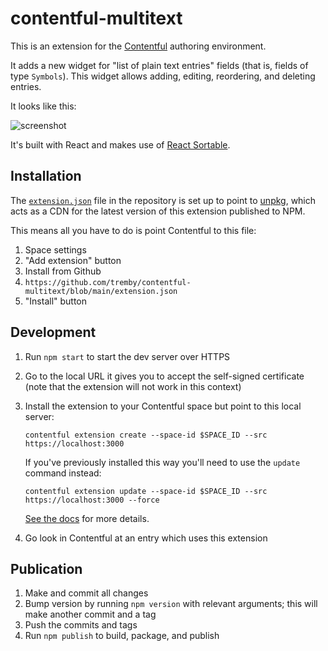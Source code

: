 # contentful-multitext

This is an extension for the [Contentful](https://www.contentful.com/) authoring environment.

It adds a new widget for "list of plain text entries" fields (that is, fields of type `Symbols`).
This widget allows adding, editing, reordering, and deleting entries.

It looks like this:

![screenshot](https://i.imgur.com/23kQz7C.png)

It's built with React and makes use of [React Sortable](https://github.com/clauderic/react-sortable-hoc).

## Installation

The [`extension.json`](/extension.json) file in the repository is set up to point to [unpkg](https://unpkg.com/),
which acts as a CDN for the latest version of this extension published to NPM.

This means all you have to do is point Contentful to this file:

1. Space settings
2. "Add extension" button
3. Install from Github
4. `https://github.com/tremby/contentful-multitext/blob/main/extension.json`
5. "Install" button

## Development

1. Run `npm start` to start the dev server over HTTPS
2. Go to the local URL it gives you to accept the self-signed certificate
   (note that the extension will not work in this context)
3. Install the extension to your Contentful space but point to this local server:

       contentful extension create --space-id $SPACE_ID --src https://localhost:3000

   If you've previously installed this way you'll need to use the `update` command instead:

       contentful extension update --space-id $SPACE_ID --src https://localhost:3000 --force

   [See the docs](https://www.contentful.com/developers/docs/extensibility/ui-extensions/managing-a-ui-extension/#4-testing-from-a-local-development-environment)
   for more details.
4. Go look in Contentful at an entry which uses this extension

## Publication

1. Make and commit all changes
2. Bump version by running `npm version` with relevant arguments;
   this will make another commit and a tag
3. Push the commits and tags
4. Run `npm publish` to build, package, and publish
